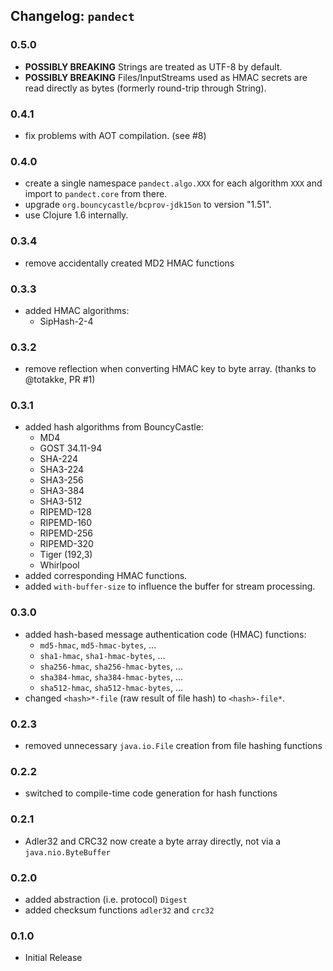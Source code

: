 ## Changelog: `pandect`

### 0.5.0

- __POSSIBLY BREAKING__ Strings are treated as UTF-8 by default.
- __POSSIBLY BREAKING__ Files/InputStreams used as HMAC secrets are read directly as bytes
  (formerly round-trip through String).

### 0.4.1

- fix problems with AOT compilation. (see #8)

### 0.4.0

- create a single namespace `pandect.algo.XXX` for each algorithm `XXX` and import to
  `pandect.core` from there.
- upgrade `org.bouncycastle/bcprov-jdk15on` to version "1.51".
- use Clojure 1.6 internally.

### 0.3.4

- remove accidentally created MD2 HMAC functions

### 0.3.3

- added HMAC algorithms:
  - SipHash-2-4

### 0.3.2

- remove reflection when converting HMAC key to byte array. (thanks to @totakke, PR #1)

### 0.3.1

- added hash algorithms from BouncyCastle:
  - MD4
  - GOST 34.11-94
  - SHA-224
  - SHA3-224
  - SHA3-256
  - SHA3-384
  - SHA3-512
  - RIPEMD-128
  - RIPEMD-160
  - RIPEMD-256
  - RIPEMD-320
  - Tiger (192,3)
  - Whirlpool
- added corresponding HMAC functions.
- added `with-buffer-size` to influence the buffer for stream processing.

### 0.3.0

- added hash-based message authentication code (HMAC) functions:
  - `md5-hmac`, `md5-hmac-bytes`, ...
  - `sha1-hmac`, `sha1-hmac-bytes`, ...
  - `sha256-hmac`, `sha256-hmac-bytes`, ...
  - `sha384-hmac`, `sha384-hmac-bytes`, ...
  - `sha512-hmac`, `sha512-hmac-bytes`, ...
- changed `<hash>*-file` (raw result of file hash) to `<hash>-file*`.

### 0.2.3

- removed unnecessary `java.io.File` creation from file hashing functions

### 0.2.2

- switched to compile-time code generation for hash functions

### 0.2.1

- Adler32 and CRC32 now create a byte array directly, not via a `java.nio.ByteBuffer`

### 0.2.0

- added abstraction (i.e. protocol) `Digest`
- added checksum functions `adler32` and `crc32`

### 0.1.0

- Initial Release
